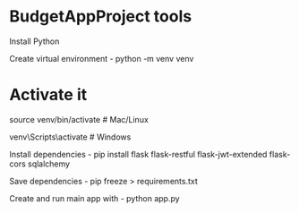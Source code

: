 # BudgetAppProject tools 
Install Python 

Create  virtual environment - python -m venv venv
# Activate it
source venv/bin/activate    # Mac/Linux

venv\Scripts\activate       # Windows

Install dependencies - pip install flask flask-restful flask-jwt-extended flask-cors sqlalchemy

Save dependencies - pip freeze > requirements.txt

Create and run main app with - python app.py


